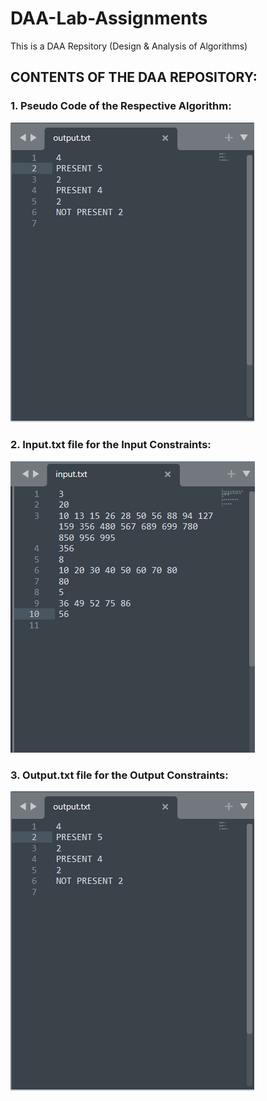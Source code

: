 # DAA-Lab-Assignments
This is a DAA Repsitory (Design & Analysis of Algorithms)

## CONTENTS OF THE DAA REPOSITORY:
### 1. Pseudo Code of the Respective Algorithm:
![name-of-you-image](https://github.com/LokeshRajwar/DAA-Lab-Assignments/blob/289e26309514b814daf567454213f0685a63bdc5/Images/Screenshot%20(29).png)
### 2. Input.txt file for the Input Constraints:
![name-of-you-image](https://github.com/LokeshRajwar/DAA-Lab-Assignments/blob/7349a6042f8642e0e3bf708b94d59bd2e5449256/Images/Screenshot%20(30).png)
### 3. Output.txt file for the Output Constraints:
![name-of-you-image](https://github.com/LokeshRajwar/DAA-Lab-Assignments/blob/9f6b1bf2529702b56eaf37b2af4020a03760cc89/Images/Screenshot%20(29).png)
